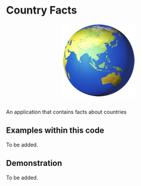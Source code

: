 # Country Facts
<p align="center">
  <img src="demo/app-icon.png " alt="Country Facts application icon"
	  title="Country Facts application icon" align="center" width="200" height="200" />
</p>
</br>
An application that contains facts about countries

## Examples within this code
To be added.

## Demonstration
To be added.